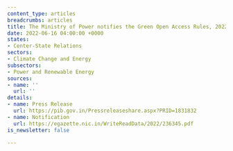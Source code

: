 ```yaml
---
content_type: articles
breadcrumbs: articles
title: The Ministry of Power notifies the Green Open Access Rules, 2022
date: 2022-06-16 04:00:00 +0000
states:
- Center-State Relations
sectors:
- Climate Change and Energy
subsectors:
- Power and Renewable Energy
sources:
- name: ''
  url: ''
details:
- name: Press Release
  url: https://pib.gov.in/Pressreleaseshare.aspx?PRID=1831832
- name: Notification
  url: https://egazette.nic.in/WriteReadData/2022/236345.pdf
is_newsletter: false

---
```

